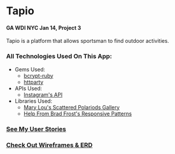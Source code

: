 # Tapio

#### GA WDI NYC Jan 14, Project 3


Tapio is a platform that allows sportsman to find outdoor activities.

### All Technologies Used On This App:

* Gems Used:
  * [bcrypt-ruby](http://bcrypt-ruby.rubyforge.org/)
  * [httparty](https://github.com/jnunemaker/httparty)
* APIs Used:
  * [Instagram's API](http://instagram.com/developer/api-console/)
* Libraries Used:
  * [Mary Lou's Scattered Polariods Gallery](http://tympanus.net/codrops/author/crnacura/)
  * [Help From Brad Frost's Responsive Patterns](http://bradfrost.github.io/this-is-responsive/patterns.html)


### [See My User Stories](https://www.pivotaltracker.com/s/projects/1015696)

### [Check Out Wireframes & ERD](https://gomockingbird.com/mockingbird/#h37co1l/KS5LHx)


